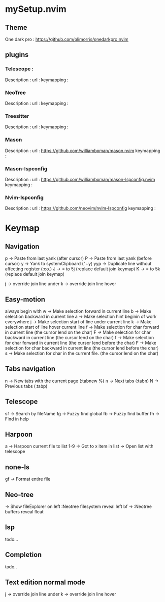 # mySetup.nvim

## Theme
One dark pro : https://github.com/olimorris/onedarkpro.nvim

## plugins

### Telescope :
Description : 
url : 
keymapping :

### NeoTree
Description : 
url : 
keymapping :

### Treesitter
Description : 
url : 
keymapping :

### Mason
Description : 
url : https://github.com/williamboman/mason.nvim
keymapping :

### Mason-lspconfig
Description : 
url : https://github.com/williamboman/mason-lspconfig.nvim
keymapping :

### Nvim-lspconfig
Description : 
url : https://github.com/neovim/nvim-lspconfig
keymapping :


# Keymap

## Navigation
<leader>p   -> Paste from last yank (after cursor)
<leader>P   -> Paste from last yank (before cursor)
<leader>y   -> Yank to systemClipboard ("+y)
yyp         -> Duplicate line without affecting register (:co.)
J           -> = to 5j (replace default join keymap)
K           -> = to 5k (replace default join keymap)

<leader>j   -> override join line under
<leader>k   -> override join line hover

## Easy-motion
always begin with <leader><leader>
w -> Make selection forward in current line
b -> Make selection backward in current line
a -> Make selection hint beginin of work everywhere
j -> Make selection start of line under current line
k -> Make selection start of line hover current line
f<char> -> Make selection for char forward in current line (the cursor lend on the char)
F<char> -> Make selection for char backward in current line (the cursor lend on the char)
f<char> -> Make selection for char forward in current line (the cursor lend before the char)
F<char> -> Make selection for char backward in current line (the cursor lend before the char)
s<char> -> Make selection for char in the current file. (the cursor lend on the char)

## Tabs navigation
<leader><leader>n -> New tabs with the current page (:tabnew %<CR>)
<leader>n   -> Next tabs (:tabn<CR>)
<leader>N   -> Previous tabs (:tabp<CR>)

## Telescope
<leader>sf  -> Search by fileName
<leader>fg  -> Fuzzy find global
<leader>fb  -> Fuzzy find buffer
<leader>fh  -> Find in help

## Harpoon
<leader>a   -> Harpoon current file to list
<leader>1-9 -> Got to x item in list
<C-e>       -> Open list with telescope

## none-ls
<leader>gf  -> Format entire file

## Neo-tree
<C-n>       -> Show fileExplorer on left :Neotree filesystem reveal left<CR>
<leader>bf  -> :Neotree buffers reveal float<CR>

## lsp
todo...

## Completion
todo..

## Text edition normal mode
<leader>j   -> override join line under
<leader>k   -> override join line hover
